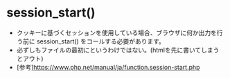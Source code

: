 # session_start()
- クッキーに基づくセッションを使用している場合、ブラウザに何か出力を行う前に session_start() をコールする必要があります。
- 必ずしもファイルの最初にというわけではない。(htmlを先に書いてしまうとアウト)
- [参考]https://www.php.net/manual/ja/function.session-start.php


